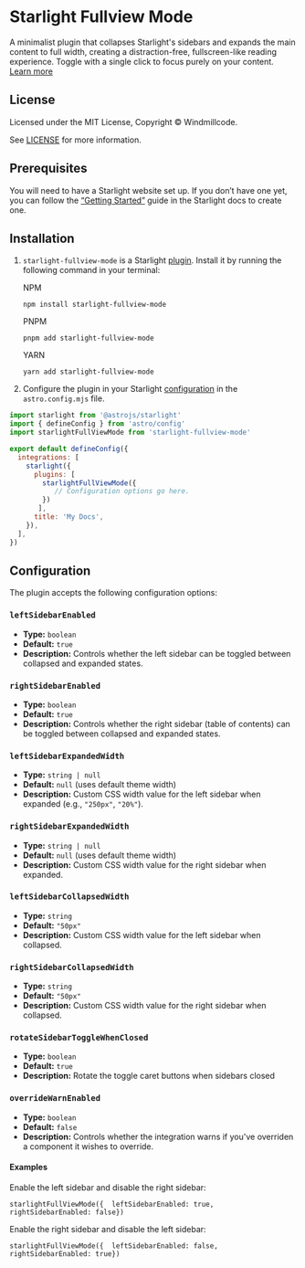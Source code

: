 # Starlight Fullview Mode

A minimalist plugin that collapses Starlight&#39;s sidebars and expands the main content to full width, creating a distraction-free, fullscreen-like reading experience. Toggle with a single click to focus purely on your content. [Learn more](https://windmillcode.github.io/starlight-fullview-mode/getting-started/)


## License

Licensed under the MIT License, Copyright © Windmillcode.

See [LICENSE](https://github.com/Windmillcode/starlight-fullview-mode/blob/main/LICENSE) for more information.

Prerequisites
-------------

You will need to have a Starlight website set up. If you don’t have one yet, you can follow the [“Getting Started”](https://starlight.astro.build/getting-started) guide in the Starlight docs to create one.

Installation
------------

1.  `starlight-fullview-mode` is a Starlight [plugin](https://starlight.astro.build/reference/plugins/). Install it by running the following command in your terminal:


    NPM

        npm install starlight-fullview-mode

    PNPM

        pnpm add starlight-fullview-mode

    YARN

        yarn add starlight-fullview-mode

2.  Configure the plugin in your Starlight [configuration](https://starlight.astro.build/reference/configuration/#plugins) in the `astro.config.mjs` file.


```js
import starlight from '@astrojs/starlight'
import { defineConfig } from 'astro/config'
import starlightFullViewMode from 'starlight-fullview-mode'

export default defineConfig({
  integrations: [
    starlight({
      plugins: [
        starlightFullViewMode({
           // Configuration options go here.
        })
       ],
      title: 'My Docs',
    }),
  ],
})
```


Configuration
-------------

The plugin accepts the following configuration options:

### `leftSidebarEnabled`
- **Type:** `boolean`
- **Default:** `true`
- **Description:** Controls whether the left sidebar can be toggled between collapsed and expanded states.

### `rightSidebarEnabled`
- **Type:** `boolean`
- **Default:** `true`
- **Description:** Controls whether the right sidebar (table of contents) can be toggled between collapsed and expanded states.

### `leftSidebarExpandedWidth`
- **Type:** `string | null`
- **Default:** `null` (uses default theme width)
- **Description:** Custom CSS width value for the left sidebar when expanded (e.g., `"250px"`, `"20%"`).

### `rightSidebarExpandedWidth`
- **Type:** `string | null`
- **Default:** `null` (uses default theme width)
- **Description:** Custom CSS width value for the right sidebar when expanded.

### `leftSidebarCollapsedWidth`
- **Type:** `string`
- **Default:** `"50px"`
- **Description:** Custom CSS width value for the left sidebar when collapsed.

### `rightSidebarCollapsedWidth`
- **Type:** `string`
- **Default:** `"50px"`
- **Description:** Custom CSS width value for the right sidebar when collapsed.

### `rotateSidebarToggleWhenClosed`
- **Type:** `boolean`
- **Default:** `true`
- **Description:** Rotate the toggle caret buttons when sidebars closed

### `overrideWarnEnabled`
- **Type:** `boolean`
- **Default:** `false`
- **Description:** Controls whether the integration warns if you've overriden a component it wishes to override.



#### Examples

Enable the left sidebar and disable the right sidebar:

    starlightFullViewMode({  leftSidebarEnabled: true,  rightSidebarEnabled: false})

Enable the right sidebar and disable the left sidebar:

    starlightFullViewMode({  leftSidebarEnabled: false,  rightSidebarEnabled: true})
